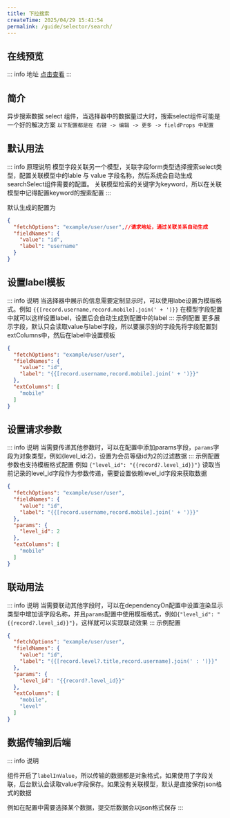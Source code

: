 ```yaml
---
title: 下拉搜索
createTime: 2025/04/29 15:41:54
permalink: /guide/selector/search/
---
```

## 在线预览
::: info 地址
[点击查看](https://echoyl.com/antadmin/components/selector/search)
:::


## 简介

异步搜索数据 select 组件，当选择器中的数据量过大时，搜索select组件可能是一个好的解决方案
`以下配置都是在 右键 -> 编辑 -> 更多 -> fieldProps 中配置`

## 默认用法

::: info 原理说明
模型字段关联另一个模型，关联字段form类型选择搜索select类型，配置关联模型中的lable 与 value 字段名称，然后系统会自动生成searchSelect组件需要的配置。
关联模型检索的关键字为keyword，所以在关联模型中记得配置keyword的搜索配置
:::

默认生成的配置为
```json
{
  "fetchOptions": "example/user/user",//请求地址，通过关联关系自动生成
  "fieldNames": {
    "value": "id",
    "label": "username"
  }
}
```

## 设置label模板

::: info 说明
当选择器中展示的信息需要定制显示时，可以使用labe设置为模板格式。例如 `{{[record.username,record.mobile].join(' + ')}}`
在模型字段配置中就可以这样设置label，设置后会自动生成到配置中的label
:::
示例配置
更多展示字段，默认只会读取value与label字段，所以要展示别的字段先将字段配置到extColumns中，然后在label中设置模板
```json
{
  "fetchOptions": "example/user/user",
  "fieldNames": {
    "value": "id",
    "label": "{{[record.username,record.mobile].join(' + ')}}"
  },
  "extColumns": [
    "mobile"
  ]
}
```

## 设置请求参数
::: info 说明
当需要传递其他参数时，可以在配置中添加params字段，`params`字段为对象类型，例如{level_id:2}，设置为会员等级id为2的过滤数据
:::
示例配置
参数也支持模板格式配置 例如 `{"level_id": "{{record?.level_id}}"}` 读取当前记录的level_id字段作为参数传递，需要设置依赖level_id字段来获取数据
```json
{
  "fetchOptions": "example/user/user",
  "fieldNames": {
    "value": "id",
    "label": "{{[record.username,record.mobile].join(' + ')}}"
  },
  "params": {
    "level_id": 2
  },
  "extColumns": [
    "mobile"
  ]
}
```

## 联动用法

::: info 说明
当需要联动其他字段时，可以在dependencyOn配置中设置渲染显示类型中增加该字段名称，并且`params`配置中使用模板格式，例如`{"level_id": "{{record?.level_id}}"}`，这样就可以实现联动效果
:::
示例配置
```json
{
  "fetchOptions": "example/user/user",
  "fieldNames": {
    "value": "id",
    "label": "{{[record.level?.title,record.username].join(' : ')}}"
  },
  "params": {
    "level_id": "{{record?.level_id}}"
  },
  "extColumns": [
    "mobile",
    "level"
  ]
}
```

## 数据传输到后端
::: info 说明

组件开启了`labelInValue`，所以传输的数据都是对象格式，如果使用了字段关联，后台默认会读取value字段保存。如果没有关联模型，默认是直接保存json格式的数据

例如在配置中需要选择某个数据，提交后数据会以json格式保存
:::

